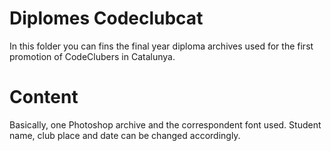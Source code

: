 Diplomes Codeclubcat
====================

<p>In this folder you can fins the final year diploma archives used for the first promotion of CodeClubers in Catalunya.</p>

# Content

Basically, one Photoshop archive and the correspondent font used. Student name, club place and date can be changed accordingly.


